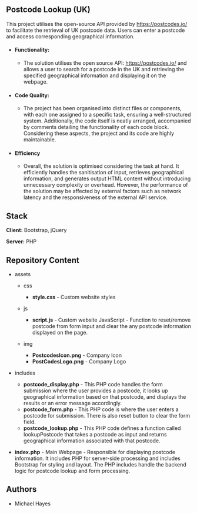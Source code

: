 
## Postcode Lookup (UK)

This project utilises the open-source API provided by https://postcodes.io/ to facilitate the retrieval of UK postcode data. Users can enter a postcode and access corresponding geographical information.

 
- #### Functionality:

    - The solution utilises the open source API: https://postcodes.io/ and allows a user to search for a postcode in the UK and retrieving the specified geographical information and displaying it on the webpage.

- #### Code Quality:

    - The project has been organised into distinct files or components, with each one assigned to a specific task, ensuring a well-structured system. Additionally, the code itself is neatly arranged, accompanied by comments detailing the functionality of each code block. Considering these aspects, the project and its code are highly maintainable.

- #### Efficiency

    - Overall, the solution is optimised considering the task at hand. It efficiently handles the sanitisation of input, retrieves geographical information, and generates output HTML content without introducing unnecessary complexity or overhead. However, the performance of the solution may be affected by external factors such as network latency and the responsiveness of the external API service.


## Stack

**Client:** Bootstrap, jQuery

**Server:** PHP


## Repository Content

- assets
    - css
        - **style.css** - Custom website styles
    
    - js 
        - **script.js** - Custom website JavaScript - Function to reset/remove postcode from form input and clear the any postcode information displayed on the page.

    - img 
        - **PostcodesIcon.png** - Company Icon
        - **PostCodesLogo.png** - Company Logo
- includes 
    - **postcode_display.php** - This PHP code handles the form submission where the user provides a postcode, it looks up geographical information based on that postcode, and displays the results or an error message accordingly.
    - **postcode_form.php** - This PHP code is where the user enters a postcode for submission. There is also reset button to clear the form field.
    - **postcode_lookup.php** - This PHP code defines a function called lookupPostcode that takes a postcode as input and returns geographical information associated with that postcode. 

- **index.php** - Main Webpage - Responsible for displaying postcode information. It includes PHP for server-side processing and includes Bootstrap for styling and layout. The PHP includes handle the backend logic for postcode lookup and form processing. 

## Authors

- Michael Hayes

